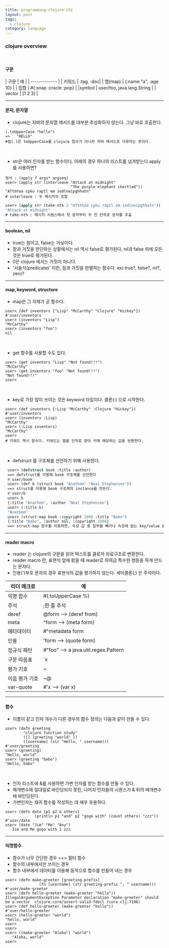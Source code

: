 ```yaml
---
title: programming-clojure-ch2
layout: post
tags:
  - clojure
category: language
---
```

### clojure overview

<br>

#### 구문

| 구문 | 예 |
| ------------- |
| 키워드 | :tag, :doc|
| 맵(map) | {:name "a", :age 10} |
| 집합 | #{:snap :cracle :pop} |
|symbol | user/foo, java.lang.String |
| vector | [1 2 3] |

---

#### 문자, 문자열
* clojure는 자바의 문자열 메서드를 대부분 추상화하지 않는다. 그냥 바로 호출한다.
```clojure?line_number=false
(.toUpperCase "hello")
=>   "HELLO"
#점(.)은 toUpperCase를 clojure 함수가 아니라 자바 메서드로 다루라는 뜻이다.
```

<br>

* str은 여러 인자를 받는 함수이다. 아래의 경우 하나의 리스트를 넘겨받는다.apply를 사용하면?
```clojure?line_number=false
형식 : (apply f args* argseq)
user> (apply str (interleave "Attack at midnight"
                             "The purple elephant chortled"))
"ATthtea cpku raptl em iedlneipghhatn"
# interleave : 두 메시지의 조합
```
```lisp
user> (apply str (take-nth 2 "ATthtea cpku raptl em iedlneipghhatn"))
"Attack at midnight"
# take-nth : 메시지 시퀀스에서 첫 문자부터 두 칸 단위로 문자를 추출
```

---

#### boolean, nil
* true는 참이고, false는 거싲이다.
* 참과 거짓을 판단하는 상황에서는 nil 역시 false로 평가된다, nil과 false 외에 모든 것은 true로 평가된다.
* 0은 clojure 에서는 거짓이 아니다.
* '서술식(predicate)' 이란, 참과 거짓을 판별하는 함수다.  ex) true?, false?, nil?, zero?

---

#### map, keyword, structure
* map은 그 자체가 곧 함수다.
```clojure?line_number=false
user> (def inventors {"Lisp" "McCarthy" "Clojure" "Hickey"})
#'user/inventors
user> (inventors "Lisp")
"McCarthy"
user> (inventors "foo")
nil
```

<br>

* get 함수를 사용할 수도 있다.
```clojure?line_number=false
user> (get inventors "Lisp" "Not found!!!")
"McCarthy"
user> (get inventors "foo" "Not found!!!")
"Not found!!!"
user> 
```

<br>

* key로 가장 많이 쓰이는 것은 keyword 타입이다. 콜론(:) 으로 시작한다.
```clojure?line_number=false
user> (def inventors {:Lisp "McCarthy" :Clojure "Hickey"})
#'user/inventors
user> (inventors :Lisp)
"McCarthy"
user> (:Lisp inventors)
"McCarthy"
user>
# 키워드 역시 함수다. 키워드는 맵을 인자로 받아 키에 해당하는 값을 반환한다.
```

<br>

* defstruct 를 구조체를 선언하기 위해 사용한다.
```lisp
 user> (defstruct book :title :author)
 ==> defstruct를 이용해 book 구조체를 선언한다
 #'user/book
 user> (def b (struct book "Anathem" "Neal Stephenson")) 
 ==> struct를 이용해 book 구조체의 instance를 만든다.
 #'user/b
 user> b
 {:title "Anathem", :author "Neal Stephenson"}
 user> (:title b)
 "Anathem"
 user> (struct-map book :copyright 2008 :title "Babo")
 {:title "Babo", :author nil, :copyright 2008}
 ==> struct-map 함수를 이용하면, 속성 값 중 일부를 빼거나 속성에 없는 key/value 를 추가할 수도 있다.
```

---

#### reader macro

* reader 는 clojure의 구문을 읽어 텍스트를 클로저 자료구조로 변환한다.
* reader macro 란, 표현식 앞에 왔을 때 reader로 하여금 특수한 행동을 하게 만드는 문자다.
* 인용(')부호 문자의 경우 표현식의 값을 평가하지 않는다. 세미콜론(;) 은 주석이다.

|리더 매크로|예|
|---|---|
|익명 함수|#(.toUpperCase %)
|주석|;한 줄 주석|
|deref|@form --> (deref from)|
|meta|^form --> (meta form)|
|메타데이터|#^metadata form|
|인용|'form --> (quote form)|
|정규식 패턴|#"foo" --> a java.util.regex.Pattern|
|구문 따옴표|`x|
|평가 기호|~|
|이음 평가 기호|~@|
|var-quote|#'x --> (var x)|

---

#### 함수

* 이름이 같고 인자 개수가 다른 경우의 함수 정의는 다음과 같이 만들 수 있다.
```clojure?line_number=false
user> (defn greeting
        "clojure function study"
        ([] (greeting "world" ))
        ([username] (str "Hello, " username)))
#'user/greeting
user> (greeting)
"Hello, world"
user> (greeting "babo")
"Hello, babo"
```

<br>

* 인자 리스트에 &를 사용하면 가변 인자를 받는 함수를 만들 수 있다.
* 매개변수에 일대일로 바인딩되지 못한, 나머지 인자들의 시퀀스가 & 뒤의 매개변수에 바인딩된다.
* 가변인자는 재귀 함수를 작성하는 데 매우 유용하다.
```clojure?line_number=false
user> (defn date [p1 p2 & others]
             (println p1 "and" p2 "gogo with" (count others) "zzz"))
#'user/date
user> (date "Jim" "Me" "Any")
   Jim and Me gogo with 1 zzz
```

---

#### 익명함수

* 함수가 너무 간단한 경우  ==>  필터 함수
* 함수의 내부에서만 쓰이는 경우
* 함수 내부에서 데이터를 이용해 동적으로 함수를 만들어 내는 경우
```clojure?line_number=false
user> (defn make-greeter [greeting-prefix]
               (fn [username] (str greeting-prefix ", " username)))
#'user/make-greeter
user> (defn hello-greeter (make-greeter "hello"))
IllegalArgumentException Parameter declaration "make-greeter" should be a vector  clojure.core/assert-valid-fdecl (core.clj:7196)
user> (def hello-greeter (make-greeter "hello"))
#'user/hello-greeter
user> (hello-greeter "world")
"hello, world"
user>
user>
user> ((make-greeter "Aloha") "world")
   "Aloha, world"
user>
```
